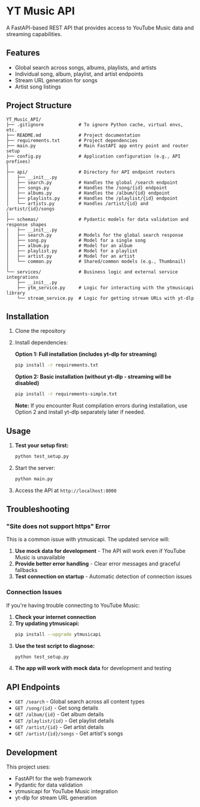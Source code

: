 # YT Music API

A FastAPI-based REST API that provides access to YouTube Music data and streaming capabilities.

## Features

- Global search across songs, albums, playlists, and artists
- Individual song, album, playlist, and artist endpoints
- Stream URL generation for songs
- Artist song listings

## Project Structure

```
YT_Music_API/
├── .gitignore             # To ignore Python cache, virtual envs, etc.
├── README.md              # Project documentation
├── requirements.txt       # Project dependencies
├── main.py                # Main FastAPI app entry point and router setup
├── config.py              # Application configuration (e.g., API prefixes)
│
├── api/                   # Directory for API endpoint routers
│   ├── __init__.py
│   ├── search.py          # Handles the global /search endpoint
│   ├── songs.py           # Handles the /song/{id} endpoint
│   ├── albums.py          # Handles the /album/{id} endpoint
│   ├── playlists.py       # Handles the /playlist/{id} endpoint
│   └── artists.py         # Handles /artist/{id} and /artist/{id}/songs
│
├── schemas/               # Pydantic models for data validation and response shapes
│   ├── __init__.py
│   ├── search.py          # Models for the global search response
│   ├── song.py            # Model for a single song
│   ├── album.py           # Model for an album
│   ├── playlist.py        # Model for a playlist
│   ├── artist.py          # Model for an artist
│   └── common.py          # Shared/common models (e.g., Thumbnail)
│
└── services/              # Business logic and external service integrations
    ├── __init__.py
    ├── ytm_service.py     # Logic for interacting with the ytmusicapi library
    └── stream_service.py  # Logic for getting stream URLs with yt-dlp
```

## Installation

1. Clone the repository
2. Install dependencies:

   **Option 1: Full installation (includes yt-dlp for streaming)**
   ```bash
   pip install -r requirements.txt
   ```
   
   **Option 2: Basic installation (without yt-dlp - streaming will be disabled)**
   ```bash
   pip install -r requirements-simple.txt
   ```
   
   **Note:** If you encounter Rust compilation errors during installation, use Option 2 and install yt-dlp separately later if needed.

## Usage

1. **Test your setup first:**
   ```bash
   python test_setup.py
   ```

2. Start the server:
   ```bash
   python main.py
   ```

3. Access the API at `http://localhost:8000`

## Troubleshooting

### "Site does not support https" Error

This is a common issue with ytmusicapi. The updated service will:

1. **Use mock data for development** - The API will work even if YouTube Music is unavailable
2. **Provide better error handling** - Clear error messages and graceful fallbacks
3. **Test connection on startup** - Automatic detection of connection issues

### Connection Issues

If you're having trouble connecting to YouTube Music:

1. **Check your internet connection**
2. **Try updating ytmusicapi:**
   ```bash
   pip install --upgrade ytmusicapi
   ```
3. **Use the test script to diagnose:**
   ```bash
   python test_setup.py
   ```
4. **The app will work with mock data** for development and testing

## API Endpoints

- `GET /search` - Global search across all content types
- `GET /song/{id}` - Get song details
- `GET /album/{id}` - Get album details
- `GET /playlist/{id}` - Get playlist details
- `GET /artist/{id}` - Get artist details
- `GET /artist/{id}/songs` - Get artist's songs

## Development

This project uses:
- FastAPI for the web framework
- Pydantic for data validation
- ytmusicapi for YouTube Music integration
- yt-dlp for stream URL generation 